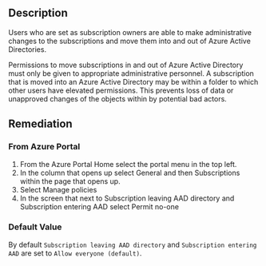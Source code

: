 ## Description

Users who are set as subscription owners are able to make administrative changes to the subscriptions and move them into and out of Azure Active Directories.

Permissions to move subscriptions in and out of Azure Active Directory must only be given to appropriate administrative personnel. A subscription that is moved into an Azure Active Directory may be within a folder to which other users have elevated permissions. This prevents loss of data or unapproved changes of the objects within by potential bad actors.

## Remediation

### From Azure Portal

1. From the Azure Portal Home select the portal menu in the top left.
2. In the column that opens up select General and then Subscriptions within the page that opens up.
3. Select Manage policies
4. In the screen that next to Subscription leaving AAD directory and Subscription entering AAD select Permit no-one

### Default Value

By default `Subscription leaving AAD directory` and `Subscription entering AAD` are set to `Allow everyone (default)`.